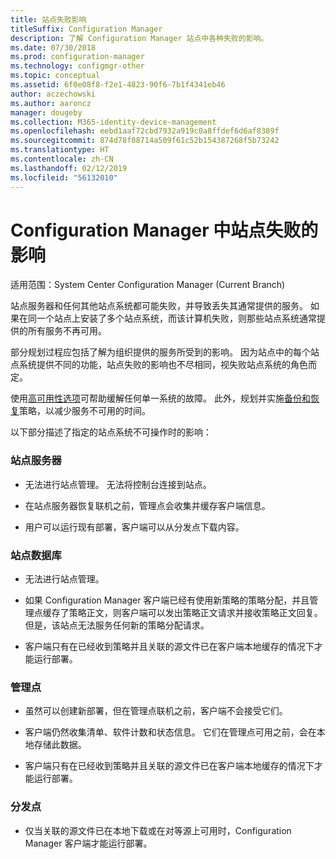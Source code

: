 ```yaml
---
title: 站点失败影响
titleSuffix: Configuration Manager
description: 了解 Configuration Manager 站点中各种失败的影响。
ms.date: 07/30/2018
ms.prod: configuration-manager
ms.technology: configmgr-other
ms.topic: conceptual
ms.assetid: 6f0e08f8-f2e1-4823-90f6-7b1f4341eb46
author: aczechowski
ms.author: aaroncz
manager: dougeby
ms.collection: M365-identity-device-management
ms.openlocfilehash: eebd1aaf72cbd7932a919c0a8ffdef6d6af8389f
ms.sourcegitcommit: 874d78f08714a509f61c52b154387268f5b73242
ms.translationtype: HT
ms.contentlocale: zh-CN
ms.lasthandoff: 02/12/2019
ms.locfileid: "56132010"
---
```

# <a name="site-failure-impacts-in-configuration-manager"></a>Configuration Manager 中站点失败的影响

适用范围：System Center Configuration Manager (Current Branch)

站点服务器和任何其他站点系统都可能失败，并导致丢失其通常提供的服务。 如果在同一个站点上安装了多个站点系统，而该计算机失败，则那些站点系统通常提供的所有服务不再可用。

部分规划过程应包括了解为组织提供的服务所受到的影响。 因为站点中的每个站点系统提供不同的功能，站点失败的影响也不尽相同，视失败站点系统的角色而定。 

使用[高可用性选项](/sccm/core/servers/deploy/configure/high-availability-options)可帮助缓解任何单一系统的故障。 此外，规划并实施[备份和恢复](/sccm/core/servers/manage/backup-and-recovery)策略，以减少服务不可用的时间。

以下部分描述了指定的站点系统不可操作时的影响：


### <a name="site-server"></a>站点服务器

- 无法进行站点管理。 无法将控制台连接到站点。  

- 在站点服务器恢复联机之前，管理点会收集并缓存客户端信息。  

- 用户可以运行现有部署，客户端可以从分发点下载内容。  


### <a name="site-database"></a>站点数据库

- 无法进行站点管理。  

- 如果 Configuration Manager 客户端已经有使用新策略的策略分配，并且管理点缓存了策略正文，则客户端可以发出策略正文请求并接收策略正文回复。 但是，该站点无法服务任何新的策略分配请求。  

- 客户端只有在已经收到策略并且关联的源文件已在客户端本地缓存的情况下才能运行部署。  


### <a name="management-point"></a>管理点

- 虽然可以创建新部署，但在管理点联机之前，客户端不会接受它们。  

- 客户端仍然收集清单、软件计数和状态信息。 它们在管理点可用之前，会在本地存储此数据。  

- 客户端只有在已经收到策略并且关联的源文件已在客户端本地缓存的情况下才能运行部署。  


### <a name="distribution-point"></a>分发点

- 仅当关联的源文件已在本地下载或在对等源上可用时，Configuration Manager 客户端才能运行部署。

